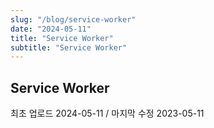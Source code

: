 ```yaml
---
slug: "/blog/service-worker"
date: "2024-05-11"
title: "Service Worker"
subtitle: "Service Worker"
---
```


## **Service Worker**

<p class="text-time">최초 업로드 2024-05-11 / 마지막 수정 2023-05-11</p>
